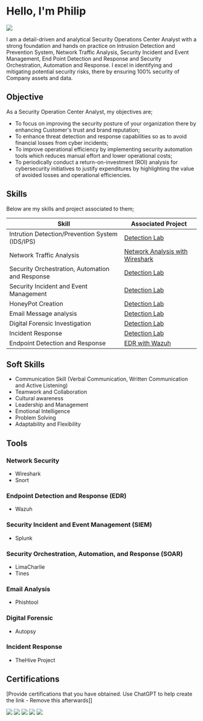 # Hello, I'm Philip

<a href="https://www.linkedin.com/in/philip-osita-ogbunugafor-547719318"><img src="https://img.shields.io/badge/-LinkedIn-0072b1?&style=for-the-badge&logo=linkedin&logoColor=white"/></a>

I am a detail-driven and analytical Security Operations Center Analyst with a strong foundation and hands on practice on Intrusion Detection and Prevention System, Network Traffic Analysis, Security Incident and Event Management, End Point Detection and Response and Security Orchestration, Automation and Response. I excel in identifying and mitigating potential security risks, there by ensuring 100% security of Company assets and data.

## Objective

As a Security Operation Center Analyst, my objectives are; 
* To focus on improving the security posture of your organization there by enhancing Customer's trust and brand reputation;
* To enhance threat detection and response capabilities so as to avoid financial losses from cyber incidents;
* To improve operational efficiency by implementing security automation tools which reduces manual effort and lower operational costs;
* To periodically conduct a return-on-investment (ROI) analysis for cybersecurity initiatives to justify expenditures by highlighting the value of avoided losses and operational efficiencies.

## Skills

Below are my skills and project associated to them;

|                      Skill                       |            Associated Project                  |
|--------------------------------------------------|------------------------------------------------|
| Intrution Detection/Prevention System (IDS/IPS)  | <a href="https://google.com">Detection Lab</a> |
| Network Traffic Analysis                         | <a href="">Network Analysis with Wireshark</a> |
| Security Orchestration, Automation and Response  | <a href="https://google.com">Detection Lab</a>                            |
| Security Incident and Event Management           | <a href="https://google.com">Detection Lab</a>                            |
| HoneyPot Creation                                | <a href="https://google.com">Detection Lab</a>                            |
| Email Message analysis                           | <a href="https://google.com">Detection Lab</a>                            |
| Digital Forensic Investigation                   | <a href="https://google.com">Detection Lab</a>                             |
| Incident Response                                | <a href="https://google.com">Detection Lab</a>                             |
| Endpoint Detection and Response                  | <a href="https://docs.google.com/presentation/d/1r98-HzTkSST9yGruFR2rkaOSrxoSx5_4/edit?usp=sharing&ouid=116655357902679387992&rtpof=true&sd=true">EDR with Wazuh</a>                             |

## Soft Skills

* Communication Skill (Verbal Communication, Written Communication and Active Listening)
* Teamwork and Collaboration
* Cultural awareness
* Leadership and Management
* Emotional Intelligence
* Problem Solving
* Adaptability and Flexibility






## Tools

### Network Security
* Wireshark
* Snort

### Endpoint Detection and Response (EDR)
* Wazuh

### Security Incident and Event Management (SIEM)
* Splunk

### Security Orchestration, Automation, and Response (SOAR)
* LimaCharlie
* Tines

### Email Analysis
* Phishtool

### Digital Forensic
* Autopsy

### Incident Response
* TheHive Project

## Certifications
[Provide certifications that you have obtained. Use ChatGPT to help create the link - Remove this afterwards]]
<div>
<img src="https://img.shields.io/badge/-Security%2B-FF0000?&style=for-the-badge&logo=CompTIA&logoColor=white" />
<img src="https://img.shields.io/badge/-Network%2B-007ACC?&style=for-the-badge&logo=CompTIA&logoColor=white" />
<img src="https://img.shields.io/badge/-A%2B-4D4D4D?&style=for-the-badge&logo=CompTIA&logoColor=white" />
<img src="https://img.shields.io/badge/-CDSA-006400?&style=for-the-badge&logoColor=white" />
<img src="https://img.shields.io/badge/-CCD-000080?&style=for-the-badge&logoColor=white" />
</div>

